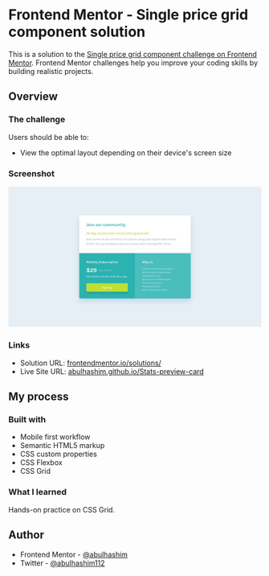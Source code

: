 # Frontend Mentor - Single price grid component solution

This is a solution to the [Single price grid component challenge on Frontend Mentor](https://www.frontendmentor.io/challenges/single-price-grid-component-5ce41129d0ff452fec5abbbc). Frontend Mentor challenges help you improve your coding skills by building realistic projects.

## Overview

### The challenge

Users should be able to:

- View the optimal layout depending on their device's screen size

### Screenshot

![Preview](images/screenshot.jpg)

### Links

- Solution URL: [frontendmentor.io/solutions/](https://www.frontendmentor.io/solutions/single-price-grid-component-qad61cs4hU)
- Live Site URL: [abulhashim.github.io/Stats-preview-card](https://abulhashim.github.io/Single-Price-Grid-Component/)

## My process

### Built with

- Mobile first workflow
- Semantic HTML5 markup
- CSS custom properties
- CSS Flexbox
- CSS Grid

### What I learned

Hands-on practice on CSS Grid.

## Author

- Frontend Mentor - [@abulhashim](https://www.frontendmentor.io/profile/abulhashim)
- Twitter - [@abulhashim112](https://www.twitter.com/abulhashim112)
